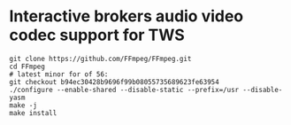 # Interactive brokers audio video codec support for TWS


```
git clone https://github.com/FFmpeg/FFmpeg.git
cd FFmpeg
# latest minor for of 56:
git checkout b94ec30428b9696f99b08055735689623fe63954 
./configure --enable-shared --disable-static --prefix=/usr --disable-yasm
make -j
make install
```
